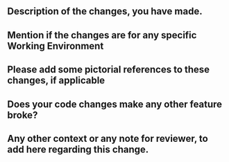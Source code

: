 ## Description of the changes, you have made.
<!-- Mention the issue number it fixes. -->
<!-- For example: closes #21. -->

## Mention if the changes are for any specific Working Environment 
<!-- (e.g. operating system, browser, device, N/A)  -->

## Please add some pictorial references to these changes, if applicable 
<!-- (Drag & Drop your ss here) -->

## Does your code changes make any other feature broke? 
<!-- (If Yes, State reason) -->

## Any other context or any note for reviewer, to add here regarding this change.
<!-- content goes here -->

<!-- You can also join our [Discord community](https://discord.gg/druweDMn3s) -->
<!-- Feel free to check out other cool repositories of the Design and Code Community [here](https://github.com/Design-and-Code) -->
